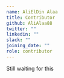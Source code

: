 ```yaml
---
name: AliElDin Alaa
title: Contributor
github: AliAlaa88
twitter: ""
linkedin: ""
slack: ""
joining_date: ""
role: contributor
---
```


Still waiting for this
